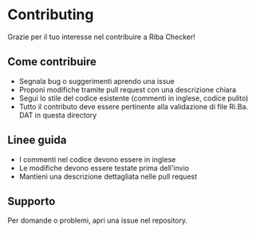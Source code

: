 # Contributing

Grazie per il tuo interesse nel contribuire a Riba Checker!

## Come contribuire
- Segnala bug o suggerimenti aprendo una issue
- Proponi modifiche tramite pull request con una descrizione chiara
- Segui lo stile del codice esistente (commenti in inglese, codice pulito)
- Tutto il contributo deve essere pertinente alla validazione di file Ri.Ba. DAT in questa directory

## Linee guida
- I commenti nel codice devono essere in inglese
- Le modifiche devono essere testate prima dell'invio
- Mantieni una descrizione dettagliata nelle pull request

## Supporto
Per domande o problemi, apri una issue nel repository.
